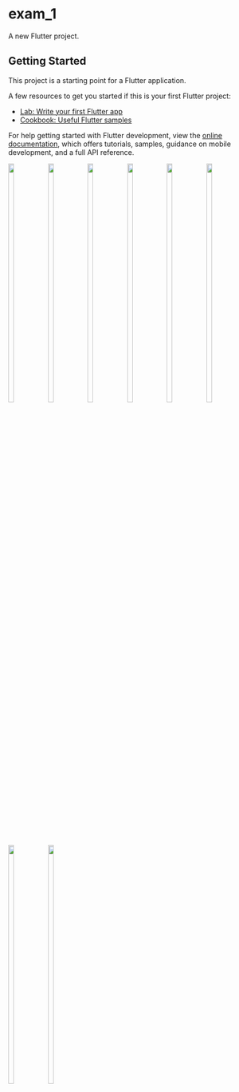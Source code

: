 # exam_1

A new Flutter project.

## Getting Started

This project is a starting point for a Flutter application.

A few resources to get you started if this is your first Flutter project:

- [Lab: Write your first Flutter app](https://docs.flutter.dev/get-started/codelab)
- [Cookbook: Useful Flutter samples](https://docs.flutter.dev/cookbook)

For help getting started with Flutter development, view the
[online documentation](https://docs.flutter.dev/), which offers tutorials,
samples, guidance on mobile development, and a full API reference.

<p>
<img src="https://user-images.githubusercontent.com/114207841/233916877-9ff8d1a9-8a5f-4328-b773-86c11a822bef.jpg" width=15% height=35%>
<img src="https://user-images.githubusercontent.com/114207841/233916887-b500dd2b-39ef-4877-a208-e9921fdf3145.jpg" width=15% height=35%>
<img src="https://user-images.githubusercontent.com/114207841/233916895-2fa1a509-19e6-45e2-98a0-06702072c91e.jpg" width=15% height=35%>
<img src="https://user-images.githubusercontent.com/114207841/233916907-3f5cf4ca-1ba0-4740-8827-54407c8a3031.jpg" width=15% height=35%>
<img src="https://user-images.githubusercontent.com/114207841/233916928-6418fb07-9aeb-4d46-862a-48904a3027ee.jpg" width=15% height=35%>
<img src="https://user-images.githubusercontent.com/114207841/233916918-18419f0b-f99e-4445-a3f4-b47d02d9bd73.jpg" width=15% height=35%>
<img src="https://user-images.githubusercontent.com/114207841/233916933-9c10cb3d-ef40-4f61-999a-63b902ea23e1.jpg" width=15% height=35%>
<img src="https://user-images.githubusercontent.com/114207841/233916950-995a3bbb-281e-4a4d-88c9-0c6d54a0373d.jpg" width=15% height=35%>
</p>
